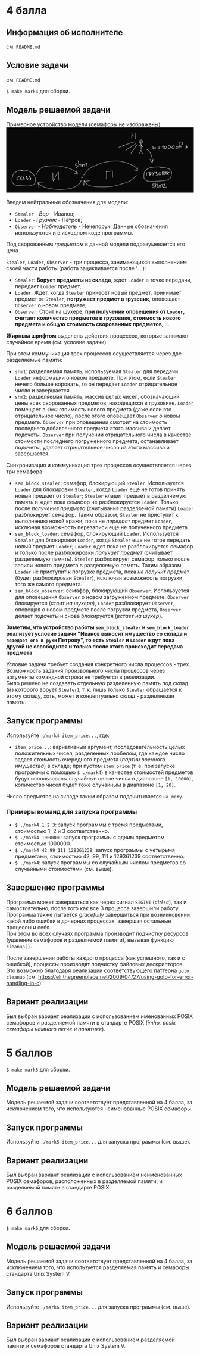 # 4 балла

## Информация об исполнителе

см. `README.md`

## Условие задачи

см. `README.md`  

`$ make mark4` для сборки.  

## Модель решаемой задачи

Примерное устройство модели (семафоры не изображены):
![Модель](./pics/scheme.png)

Введем нейтральные обозначения для модели:
- `Stealer` - *Вор* - Иванов;
- `Loader` - *Грузчик* - Петров;
- `Observer` - *Наблюдатель* - Нечепорук.
Данные обозначения используются и в исходном коде программы.

Под сворованным *предметом* в данной модели подразумевается его цена. 

`Stealer`, `Loader`, `Observer` - три процесса, занимающихся выполнением своей части работы (работа зацикливается после '...'):
- `Stealer`: **Ворует предметы из склада**, ждет `Loader` в точке передачи, передает `Loader` предмет, ...
- `Loader`: Ждет, когда `Stealer` принесет новый предмет, принимает предмет от `Stealer`, **погружает предмет в грузовик**, оповещает `Observer` о новом предмете, ... 
- `Observer`: Стоит на шухере, **при получении оповещения от `Loader`, считает количество предметов в грузовике, стоимость нового предмета и общую стоимость сворованных предметов**, ...
  
**Жирным шрифтом** выделены действия процессов, которые занимают случайное время (см. условие задачи).   

При этом коммуникация трех процессов осуществляется через две разделяемые памяти:
- `shm1`: разделяемая память, используемая `Stealer` для передачи `Loader` информации о новом предмете. При этом, если `Stealer` нечего больше воровать, то он передает `Loader` отрицательное число и завершается.
- `shm2`: разделяемая память, массив целых чисел, обозначающий цены всех сворованных предметов, находящихся в грузовике. `Loader` помещает в `shm2` стоимость нового предмета (даже если это отрицательное число), после этого оповещает `Observer` о новом предмете. `Observer` при оповещении смотрит на стоимость последнего добавленного предмета этого массива и делает подсчеты. `Observer` при получении отрицательного числа в качестве стоимости последнего погруженного предмета, останавливает подсчеты, удаляет отрицательное число из этого массива и завершается. 

Синхронизация и коммуникация трех процессов осуществляется через три семафора:
- `sem_block_stealer`: семафор, блокирующий `Stealer`. Используется `Loader` для блокировки `Stealer`, когда `Loader` еще не готов принять новый предмет от `Stealer`; `Stealer` кладет предмет в разделяемую память и ждет пока семафор не разблокируется `Loader`. Только после *получения предмета* (считывания разделяемой памяти) `Loader` разблокирует семафор. Таким образом, `Stealer` не приступит к выполнению новой кражи, пока не *передаст* предмет `Loader`, исключая возможность перезаписи еще не полученного предмета. 
- `sem_block_loader`: семафор, блокирующий `Loader`. Используется `Stealer` для блокировки `Loader`, когда `Stealer` еще не готов передать новый предмет `Loader`; `Loader` ждет пока не разблокируется семафор и только после разблокировки *получает  предмет* (считывает разделяемую память). `Stealer` разблокирует семафор только после записи нового предмета в разделяемую память. Таким образом, `Loader` не приступит к погрузке предмета, пока *не получит предмет* (будет разблокирован `Stealer`), исключая возможность погрузки того же самого предмета.  
- `sem_block_observer`: семафор, блокирующий `Observer`. Используется для оповещения `Observer` о новом загруженном предмете: `Observer` блокируется (*стоит на шухере*), `Loader` разблокирует `Observer`, оповещая о новом предмете после погрузки предмета, `Observer` делает подсчеты и снова блокируется (*встает на шухер*).  

**Заметим, что устройство работы `sem_block_stealer` и `sem_block_loader` реализует условие задачи "Иванов выносит имущество со склада и `передает его в руки` Петрову", то есть `Stealer` и `Loader` ждут пока другой не освободится и только после этого происходит передача предмета**

Условие задачи требует создания конкретного числа процессов - трех. Возможность задания произвольного числа процессов через аргументы командной строки не требуется в реализации.    
Было решено не создавать отдельную разделенную память под склад (из которого ворует `Stealer`), т. к. лишь только `Stealer` обращается к этому складу, хоть, может и концептуально склад - разделяемая память.  

## Запуск программы

Используйте `./mark4 item_price...`, где:
- `item_price...`: вариативный аргумент, последовательность целых положительных чисел, разделенных пробелом, где каждое число задает стоимость очередного предмета (*партии военного имущества*) в складе; при пустом `item_price` (т. е. при запуске программы с помощью `$ ./mark4`) в качестве стоимостей предметов будут использованы случайные целые числа в диапазоне `[1, 10000]`, количество чисел будет тоже случайным в диапазоне `[1, 20]`.  

Число предметов на складе таким образом подсчитывается `на лету`.  

### Примеры команд для запуска программы
- `$ ./mark4 1 2 3`: запуск программы с тремя предметами, стоимостью 1, 2 и 3 соответственно.
- `$ ./mark4 1000000`: запуск программы с одним предметом, стоимостью 1000000.
- `$ ./mark4 42 99 111 129361239`, запуск программы с четырьмя предметами, стоимостью 42, 99, 111 и 129361239 соответственно.
- `$ ./mark4`: запуск программы со случайным числом предметов со случайными стоимостями (см. выше).

## Завершение программы
Программа может завершаться как через сигнал `SIGINT` (*ctrl+c*), так и самостоятельно, после того как все 3 процесса завершили работу. Программа также пытается *gracefully* завершиться при возникновении какой либо ошибки в дочерних процессах, завершая остальные процессы и себя.  
При этом во всех случаях программа производит подчистку ресурсов (удаление семафоров и разделяемой памяти), вызывая функцию `cleanup()`.

После завершения работы каждого процесса (как успешного, так и с ошибкой), процессы производят подчистку файловых дескрипторов. Это возможно благодаря реализации соответствующего паттерна `goto cleanup` (см. https://eli.thegreenplace.net/2009/04/27/using-goto-for-error-handling-in-c).

## Вариант реализации

Был выбран вариант реализации с использованием именованных POSIX семафоров и разделяемой памяти в стандарте POSIX (*imho, posix семафоры намного легче и понятнее*).  

# 5 баллов

`$ make mark5` для сборки.  

## Модель решаемой задачи

Модель решаемой задачи соответствует представленной на 4 балла, за исключением того, что используются неименованные POSIX семафоры.  

## Запуск программы

Используйте `./mark5 item_price...` для запуска программы (см. выше).

## Вариант реализации 

Был выбран вариант реализации с использованием неименованных POSIX семафоров, расположенных в разделяемой памяти, и разделяемой памяти в стандарте POSIX.

# 6 баллов

`$ make mark6` для сборки.  

## Модель решаемой задачи

Модель решаемой задачи соответствует представленной на 4 балла, за исключением того, что используется разделяемая память и семафоры стандарта Unix System V.  

## Запуск программы

Используйте `./mark6 item_price...` для запуска программы (см. выше).

## Вариант реализации 

Был выбран вариант реализации с использованием разделяемой памяти и семафоров стандарта Unix System V.
